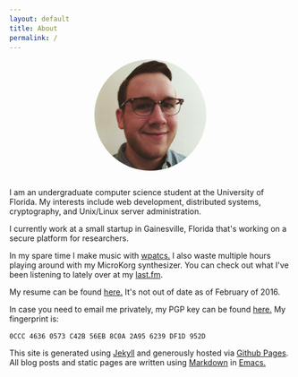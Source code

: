 ```yaml
---
layout: default
title: About
permalink: /
---
```

<div style="text-align:center">
  <img src="img/me.png" width="200" align="center" style="margin-bottom:30px; border-radius:200px">
</div>
I am an undergraduate computer science student at the University of Florida. My
interests include web development, distributed systems, cryptography, and
Unix/Linux server administration.

I currently work at a small startup in Gainesville, Florida that's working on a secure platform for researchers.

In my spare time I make music with [wpatcs.](http://wpatcs.bandcamp.com) I also waste multiple hours playing
around with my MicroKorg synthesizer. You can check out what I've been listening
to lately over at my [last.fm](http://www.last.fm/user/xyzodiac).

My resume can be found
[here.](https://www.dropbox.com/s/gf9n2fvs3jplrl0/Resume.pdf) It's not out of date as of February of 2016.

In case you need to email me privately, my PGP key can be found [here.](key.asc)
My fingerprint is:

```
0CCC 4636 0573 C42B 56EB 8C0A 2A95 6239 DF1D 952D
```

This site is generated using [Jekyll](http://jekyllrb.com/) and generously
hosted via [Github Pages](https://pages.github.com/). All blog posts and static pages are written using [Markdown](http://daringfireball.net/projects/markdown/) in [Emacs.](http://www.gnu.org/software/emacs/)
